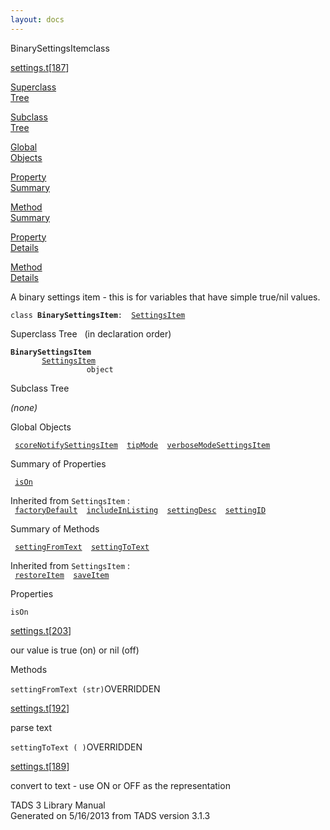```yaml
---
layout: docs
---
```

<span class="title">BinarySettingsItem</span><span class="type">class</span>

[settings.t](../file/settings.t.html)\[[187](../source/settings.t.html#187)\]

[Superclass  
Tree](#_SuperClassTree_)

[Subclass  
Tree](#_SubClassTree_)

[Global  
Objects](#_ObjectSummary_)

[Property  
Summary](#_PropSummary_)

[Method  
Summary](#_MethodSummary_)

[Property  
Details](#_Properties_)

[Method  
Details](#_Methods_)

<div class="fdesc">

A binary settings item - this is for variables that have simple true/nil
values.

`class `**`BinarySettingsItem`**` :   `[`SettingsItem`](../object/SettingsItem.html)

</div>

<span id="_SuperClassTree_"></span>

<div class="mjhd">

<span class="hdln">Superclass Tree</span>   (in declaration order)

</div>

**`BinarySettingsItem`**  
`         `[`SettingsItem`](../object/SettingsItem.html)  
`                 object`  
<span id="_SubClassTree_"></span>

<div class="mjhd">

<span class="hdln">Subclass Tree</span>  

</div>

*(none)* <span id="_ObjectSummary_"></span>

<div class="mjhd">

<span class="hdln">Global Objects</span>  

</div>

` `[`scoreNotifySettingsItem`](../object/scoreNotifySettingsItem.html)`  `[`tipMode`](../object/tipMode.html)`  `[`verboseModeSettingsItem`](../object/verboseModeSettingsItem.html)`  `
<span id="_PropSummary_"></span>

<div class="mjhd">

<span class="hdln">Summary of Properties</span>  

</div>

` `[`isOn`](#isOn)`  `

Inherited from `SettingsItem` :  
` `[`factoryDefault`](../object/SettingsItem.html#factoryDefault)`  `[`includeInListing`](../object/SettingsItem.html#includeInListing)`  `[`settingDesc`](../object/SettingsItem.html#settingDesc)`  `[`settingID`](../object/SettingsItem.html#settingID)`  `

<span id="_MethodSummary_"></span>

<div class="mjhd">

<span class="hdln">Summary of Methods</span>  

</div>

` `[`settingFromText`](#settingFromText)`  `[`settingToText`](#settingToText)`  `

Inherited from `SettingsItem` :  
` `[`restoreItem`](../object/SettingsItem.html#restoreItem)`  `[`saveItem`](../object/SettingsItem.html#saveItem)`  `

<span id="_Properties_"></span>

<div class="mjhd">

<span class="hdln">Properties</span>  

</div>

<span id="isOn"></span>

`isOn`

[settings.t](../file/settings.t.html)\[[203](../source/settings.t.html#203)\]

<div class="desc">

our value is true (on) or nil (off)

</div>

<span id="_Methods_"></span>

<div class="mjhd">

<span class="hdln">Methods</span>  

</div>

<span id="settingFromText"></span>

`settingFromText (str)`<span class="rem">OVERRIDDEN</span>

[settings.t](../file/settings.t.html)\[[192](../source/settings.t.html#192)\]

<div class="desc">

parse text

</div>

<span id="settingToText"></span>

`settingToText ( )`<span class="rem">OVERRIDDEN</span>

[settings.t](../file/settings.t.html)\[[189](../source/settings.t.html#189)\]

<div class="desc">

convert to text - use ON or OFF as the representation

</div>

<div class="ftr">

TADS 3 Library Manual  
Generated on 5/16/2013 from TADS version 3.1.3

</div>
